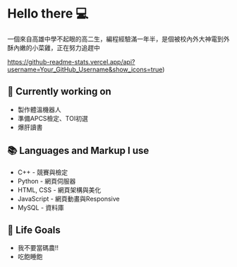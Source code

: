 # Hello there 💻
一個來自高雄中學不起眼的高二生，編程經驗滿一年半，是個被校內外大神電到外酥內嫩的小菜雞，正在努力追趕中

https://github-readme-stats.vercel.app/api?username=Your_GitHub_Username&show_icons=true)

## 🔭 Currently working on
- 製作體溫機器人
- 準備APCS檢定、TOI初選
- 爆肝讀書

## 📚 Languages and Markup I use
- C++ - 競賽與檢定
- Python - 網頁伺服器
- HTML, CSS  - 網頁架構與美化
- JavaScript - 網頁動畫與Responsive
- MySQL - 資料庫

## 🎯 Life Goals
- 我不要當碼農!!
- 吃飽睡飽
